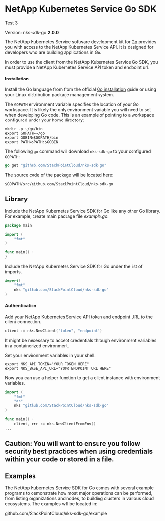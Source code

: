 # NetApp Kubernetes Service Go SDK
Test 3

Version: nks-sdk-go **2.0.0**

The NetApp Kubernetes Service software development kit for [Go](https://www.golang.org/) provides you with access to the NetApp Kubernetes Service API. It is designed for developers who are building applications in Go.

In order to use the client from the NetApp Kubernetes Service Go SDK, you must provide a NetApp Kubernetes Service API token and endpoint url.

#### Installation

Install the Go language from from the official [Go installation](https://golang.org/doc/install) guide or using your Linux distribution package management system.

The `GOPATH` environment variable specifies the location of your Go workspace. It is likely the only environment variable you will need to set when developing Go code. This is an example of pointing to a workspace configured under your home directory:

```
mkdir -p ~/go/bin
export GOPATH=~/go
export GOBIN=$GOPATH/bin
export PATH=$PATH:$GOBIN
```

The following `go` command will download `nks-sdk-go` to your configured `GOPATH`:

```go
go get "github.com/StackPointCloud/nks-sdk-go"
```

The source code of the package will be located here:

    $GOPATH/src/github.com/StackPointCloud/nks-sdk-go

## Library

Include the NetApp Kubernetes Service SDK for Go like any other Go library. For example, create main package file *example.go*:

```go
package main

import (
	"fmt"
)

func main() {
}
```

Include the NetApp Kubernetes Service SDK for Go under the list of imports.

```go
import(
	"fmt"    
	nks "github.com/StackPointCloud/nks-sdk-go"
)
```

#### Authentication

Add your NetApp Kubernetes Service API token and endpoint URL to the client connection.

```go
client := nks.NewClient("token", "endpoint")
```

It might be necessary to accept credentials through environment variables in a containerized environment.

Set your environment variables in your shell.

```
export NKS_API_TOKEN="YOUR TOKEN HERE"
export NKS_BASE_API_URL="YOUR ENDPOINT URL HERE"
```

Now you can use a helper function to get a client instance with environment variables.

```go
import (
	"fmt"
	"os"
	nks "github.com/StackPointCloud/nks-sdk-go"
)

func main() {
	client, err := nks.NewClientFromEnv()
...
```

**Caution**: You will want to ensure you follow security best practices when using credentials within your code or stored in a file.
-----------------

## Examples

The NetApp Kubernetes Service SDK for Go comes with several example programs to demonstrate how most major operations can be performed, from listing organizations and nodes, to building clusters in various cloud ecosystems.  The examples will be located in:

github.com/StackPointCloud/nks-sdk-go/example
